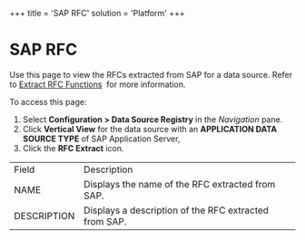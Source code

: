 +++
title = 'SAP RFC'
solution = 'Platform'
+++

# SAP RFC

<div class="use">

Use this page to view the RFCs extracted from SAP for a data source.
Refer to [Extract RFC
Functions](../../Integrate/Config/Extract_RFC_Functions.htm)  for more
information.<span> </span>

</div>

To access this page:

1.  Select <span style="font-weight: bold;">Configuration \> Data Source
    Registry</span> in the
    <span style="font-style: italic;">Navigation</span> pane.
2.  Click <span style="font-weight: bold;">Vertical View</span> for the
    data source with an <span style="font-weight: bold;">APPLICATION
    DATA SOURCE TYPE</span> of SAP Application Server,
3.  Click the <span style="font-weight: bold;">RFC Extract</span> icon.

|             |                                                       |
| ----------- | ----------------------------------------------------- |
| Field       | Description                                           |
| NAME        | Displays the name of the RFC extracted from SAP.      |
| DESCRIPTION | Displays a description of the RFC extracted from SAP. |

